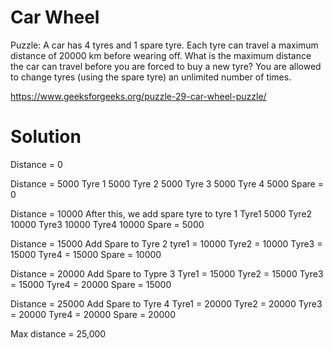 # Car Wheel

Puzzle: A car has 4 tyres and 1 spare tyre. Each tyre can travel a maximum distance of 20000 km before wearing off. What is the maximum distance the car can travel before you are forced to buy a new tyre? You are allowed to change tyres (using the spare tyre) an unlimited number of times. 

https://www.geeksforgeeks.org/puzzle-29-car-wheel-puzzle/

# Solution
Distance = 0

Distance = 5000
Tyre 1 5000
Tyre 2 5000
Tyre 3 5000
Tyre 4 5000
Spare = 0

Distance = 10000
After this, we add spare tyre to tyre 1
Tyre1 5000
Tyre2 10000
Tyre3 10000
Tyre4 10000
Spare = 5000

Distance = 15000
Add Spare to Tyre 2
tyre1 = 10000
Tyre2 = 10000
Tyre3 = 15000
Tyre4 = 15000
Spare = 10000

Distance = 20000
Add Spare to Typre 3
Tyre1 = 15000
Tyre2 = 15000
Tyre3 = 15000
Tyre4 = 20000
Spare = 15000

Distance = 25000
Add Spare to Tyre 4
Tyre1 = 20000
Tyre2 = 20000
Tyre3 = 20000
Tyre4 = 20000
Spare = 20000

Max distance = 25,000